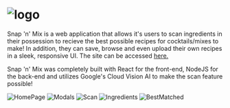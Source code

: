 # ![logo](https://github.com/Taimoor-Salam/snapnmix/blob/main/frontend/src/Components/NavBar/SnapAndMixLogo.png)

Snap 'n' Mix is a web application that allows it's users to scan ingredients in their possession to recieve the best possible recipes for cocktails/mixes to make! In addition, they can save, browse and even upload their own recipes in a sleek, responsive UI. The site can be accessed [here.](http://snapnmix.com)

Snap 'n' Mix was completely built with React for the front-end, NodeJS for the back-end and utilizes Google's Cloud Vision AI to make the scan feature possible!

![HomePage](https://github.com/Taimoor-Salam/snapnmix/blob/main/frontend/public/HomePage.png)
![Modals](https://github.com/Taimoor-Salam/snapnmix/blob/main/frontend/public/ModalShowcase.png)
![Scan](https://github.com/Taimoor-Salam/snapnmix/blob/main/frontend/public/ScanPage.png)
![Ingredients](https://github.com/Taimoor-Salam/snapnmix/blob/main/frontend/public/Ingredients%20Scan.png)
![BestMatched](https://github.com/Taimoor-Salam/snapnmix/blob/main/frontend/public/BestMatchedCocktails.png)
